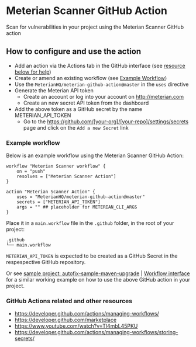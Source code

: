 # Meterian Scanner GitHub Action

Scan for vulnerabilities in your project using the Meterian Scanner GitHub action 


## How to configure and use the action

- Add an action via the Actions tab in the GitHub interface (see [resource below for help](#github-actions-related-and-other-resources))
- Create or amend an existing workflow (see [Example Workflow](#example-workflow))
- Use the `MeterianHQ/meterian-github-action@master` in the `uses` directive
- Generate the Meterian API token
    - Create an account or log into your account on http://meterian.com
    - Create an new secret API token from the dashboard
- Add the above token as a GitHub secret by the name METERIAN_API_TOKEN
    - Go to the https://github.com/[your-org]/[your-repo]/settings/secrets page and click on the `Add a new Secret` link


### Example workflow

Below is an example workflow using the Meterian Scanner GitHub Action:

```
workflow "Meterian Scanner workflow" {
    on = "push"
    resolves = ["Meterian Scanner Action"]
}

action "Meterian Scanner Action" {
    uses = "MeterianHQ/meterian-github-action@master"
    secrets = ["METERIAN_API_TOKEN"]
    args = "" ## placeholder for METERIAN_CLI_ARGS
}
```

Place it in a `main.workflow` file in the `.github` folder, in the root of your project:

```
.github
└── main.workflow
```

`METERIAN_API_TOKEN` is expected to be created as a GitHub Secret in the respespective GitHub repository.

Or see [sample project: autofix-sample-maven-upgrade](https://raw.githubusercontent.com/MeterianHQ/autofix-sample-maven-upgrade/add-github-meterian-client-action/.github/main.workflow) | [Workflow interface](https://github.com/MeterianHQ/autofix-sample-maven-upgrade/blob/add-github-meterian-client-action/.github/main.workflow) for a similar working example on how to use the above GitHub action in your project.


### GitHub Actions related and other resources

- https://developer.github.com/actions/managing-workflows/
- https://developer.github.com/marketplace
- https://www.youtube.com/watch?v=Tl4mbL45PKU
- https://developer.github.com/actions/managing-workflows/storing-secrets/